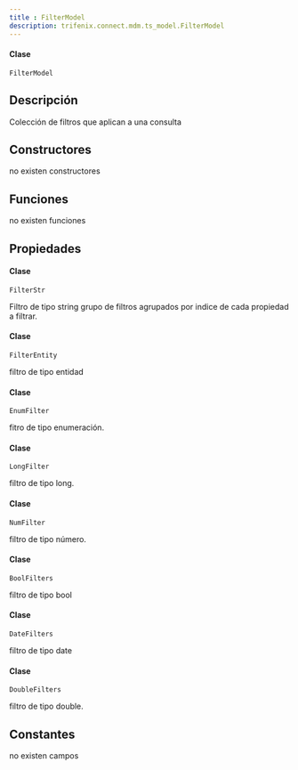 ```yaml
---
title : FilterModel
description: trifenix.connect.mdm.ts_model.FilterModel
---
```




<CodeBlock slots = 'heading, code' repeat = '1' languages = 'C#' />

#### Clase
```
FilterModel
```

## Descripción
Colección de filtros que aplican a una consulta
## Constructores

no existen constructores


## Funciones

no existen funciones

## Propiedades


<CodeBlock slots = 'heading, code' repeat = '1' languages = 'C#' />

#### Clase
```
FilterStr
```


Filtro de tipo string
grupo de filtros agrupados por indice de cada propiedad a filtrar.

<CodeBlock slots = 'heading, code' repeat = '1' languages = 'C#' />

#### Clase
```
FilterEntity
```


filtro de tipo entidad

<CodeBlock slots = 'heading, code' repeat = '1' languages = 'C#' />

#### Clase
```
EnumFilter
```


fitro de tipo enumeración.

<CodeBlock slots = 'heading, code' repeat = '1' languages = 'C#' />

#### Clase
```
LongFilter
```


filtro de tipo long.

<CodeBlock slots = 'heading, code' repeat = '1' languages = 'C#' />

#### Clase
```
NumFilter
```


filtro de tipo número.

<CodeBlock slots = 'heading, code' repeat = '1' languages = 'C#' />

#### Clase
```
BoolFilters
```


filtro de tipo bool

<CodeBlock slots = 'heading, code' repeat = '1' languages = 'C#' />

#### Clase
```
DateFilters
```


filtro de tipo date

<CodeBlock slots = 'heading, code' repeat = '1' languages = 'C#' />

#### Clase
```
DoubleFilters
```


filtro de tipo double.
## Constantes
no existen campos


